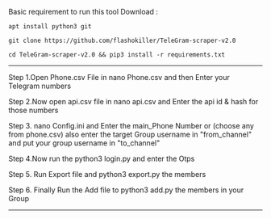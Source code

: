 Basic requirement to run this tool Download :
```
apt install python3 git
```
```
git clone https://github.com/flashokiller/TeleGram-scraper-v2.0

```
```
cd TeleGram-scraper-v2.0 && pip3 install -r requirements.txt

```
---------------------------------------------------------

Step 1.Open Phone.csv File in nano Phone.csv and then Enter your Telegram numbers 

Step 2.Now open api.csv file in nano api.csv and Enter the api id & hash for those numbers

Step 3.  nano Config.ini and Enter the main_Phone Number or (choose any from phone.csv)
        also enter the target Group username in 
"from_channel" and put your group username in "to_channel"

Step 4.Now run the python3 login.py and enter the Otps

Step 5. Run Export file and python3 export.py the members

Step 6. Finally Run the Add file to python3 add.py the members in your Group

------------------------------------------------------------------------------
